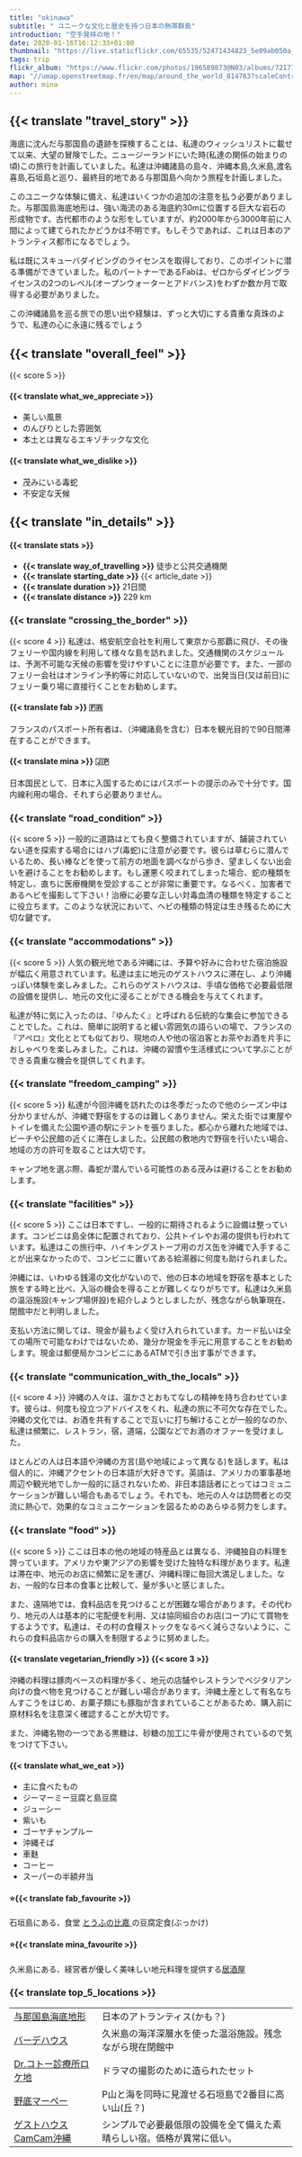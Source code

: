 ```yaml
---
title: "okinawa"
subtitle: " ユニークな文化と歴史を持つ日本の熱帯群島"
introduction: "空手発祥の地！"
date: 2020-01-16T16:12:33+01:00
thumbnail: "https://live.staticflickr.com/65535/52471434823_5e09ab050a_c.jpg"
tags: trip
flickr_album: "https://www.flickr.com/photos/196589873@N03/albums/72177720302708434"
map: "//umap.openstreetmap.fr/en/map/around_the_world_814763?scaleControl=false&miniMap=false&scrollWheelZoom=false&zoomControl=true&allowEdit=false&moreControl=true&searchControl=null&tilelayersControl=null&embedControl=null&datalayersControl=true&onLoadPanel=undefined&captionBar=false&&datalayers=2484874#7/25.3/125.937"
author: mina
---
```

## {{< translate "travel_story" >}}
海底に沈んだ与那国島の遺跡を探検することは、私達のウィッシュリストに載せて以来、大望の冒険でした。ニュージーランドにいた時(私達の関係の始まりの頃)この旅行を計画していました。私達は沖縄諸島の島々、沖縄本島,久米島,渡名喜島,石垣島と巡り、最終目的地である与那国島へ向かう旅程を計画しました。

このユニークな体験に備え、私達はいくつかの追加の注意を払う必要がありました。与那国島海底地形は、強い海流のある海底約30mに位置する巨大な岩石の形成物です。古代都市のような形をしていますが、約2000年から3000年前に人間によって建てられたかどうかは不明です。もしそうであれば、これは日本のアトランティス都市になるでしょう。

私は既にスキューバダイビングのライセンスを取得しており、このポイントに潜る準備ができていました。私のパートナーであるFabは、ゼロからダイビングライセンスの2つのレベル(オープンウォーターとアドバンス)をわずか数か月で取得する必要がありました。

この沖縄諸島を巡る旅での思い出や経験は、ずっと大切にする貴重な真珠のようで、私達の心に永遠に残るでしょう

## {{< translate "overall_feel" >}} 
{{< score 5 >}}
#### {{< translate what_we_appreciate >}}

- 美しい風景
- のんびりとした雰囲気
- 本土とは異なるエキゾチックな文化
  
#### {{< translate what_we_dislike >}}

- 茂みにいる毒蛇
- 不安定な天候


## {{< translate "in_details" >}}

#### {{< translate stats >}}

- **{{< translate way_of_travelling >}}** 徒歩と公共交通機関
- **{{< translate starting_date >}}** {{< article_date >}} 
- **{{< translate duration >}}** 21日間
- **{{< translate distance >}}** 229 km

### {{< translate "crossing_the_border" >}}
{{< score 4 >}}
私達は、格安航空会社を利用して東京から那覇に飛び、その後フェリーや国内線を利用して様々な島を訪れました。交通機関のスケジュールは、予測不可能な天候の影響を受けやすいことに注意が必要です。また、一部のフェリー会社はオンライン予約等に対応していないので、出発当日(又は前日)にフェリー乗り場に直接行くことをお勧めします。

#### {{< translate fab >}} 🇫🇷
フランスのパスポート所有者は、（沖縄諸島を含む）日本を観光目的で90日間滞在することができます。

#### {{< translate mina >}} 🇯🇵
日本国民として、日本に入国するためにはパスポートの提示のみで十分です。国内線利用の場合、それすら必要ありません。


### {{< translate "road_condition" >}}
{{< score 5 >}}
一般的に道路はとても良く整備されていますが、舗装されていない道を探索する場合にはハブ(毒蛇)に注意が必要です。彼らは草むらに潜んでいるため、長い棒などを使って前方の地面を調べながら歩き、望ましくない出会いを避けることをお勧めします。もし運悪く咬まれてしまった場合、蛇の種類を特定し、直ちに医療機関を受診することが非常に重要です。なるべく、加害者であるヘビを撮影して下さい！治療に必要な正しい対毒血清の種類を特定することに役立ちます。このような状況において、ヘビの種類の特定は生き残るために大切な鍵です。

### {{< translate "accommodations" >}}
{{< score 5 >}}
人気の観光地である沖縄には、予算や好みに合わせた宿泊施設が幅広く用意されています。私達は主に地元のゲストハウスに滞在し、より沖縄っぽい体験を楽しみました。これらのゲストハウスは、手頃な価格で必要最低限の設備を提供し、地元の文化に浸ることができる機会を与えてくれます。

私達が特に気に入ったのは、『ゆんたく』と呼ばれる伝統的な集会に参加できることでした。これは、簡単に説明すると緩い雰囲気の語らいの場で、フランスの『アペロ』文化ととても似ており、現地の人や他の宿泊客とお茶やお酒を片手におしゃべりを楽しみました。これは、沖縄の習慣や生活様式について学ぶことができる貴重な機会を提供してくれます。


### {{< translate "freedom_camping" >}}
{{< score 5 >}}
私達が今回沖縄を訪れたのは冬季だったので他のシーズン中は分かりませんが、沖縄で野宿をするのは難しくありません。栄えた街では東屋やトイレを備えた公園や道の駅にテントを張りました。都心から離れた地域では、ビーチや公民館の近くに滞在しました。公民館の敷地内で野宿を行いたい場合、地域の方の許可を取ることは大切です。

キャンプ地を選ぶ際、毒蛇が潜んでいる可能性のある茂みは避けることをお勧めします。

### {{< translate "facilities" >}}
{{< score 5 >}}
ここは日本ですし、一般的に期待されるように設備は整っています。コンビニは島全体に配置されており、公共トイレやお湯の提供も行われています。私達はこの旅行中、ハイキングストーブ用のガス缶を沖縄で入手することが出来なかったので、コンビニに置いてある給湯器に何度も助けられました。

沖縄には、いわゆる銭湯の文化がないので、他の日本の地域を野宿を基本とした旅をする時と比べ、入浴の機会を得ることが難しくなりがちです。私達は久米島の温浴施設(キャンプ場併設)を紹介しようとしましたが、残念ながら執筆現在、閉館中だと判明しました。

支払い方法に関しては、現金が最もよく受け入れられています。カード払いは全ての場所で可能なわけではないため、幾分か現金を手元に用意することをお勧めします。現金は郵便局かコンビニにあるATMで引き出す事ができます。

### {{< translate "communication_with_the_locals" >}}
{{< score 4 >}}
沖縄の人々は、温かさとおもてなしの精神を持ち合わせています。彼らは、何度も役立つアドバイスをくれ、私達の旅に不可欠な存在でした。沖縄の文化では、お酒を共有することで互いに打ち解けることが一般的なのか、私達は頻繁に、レストラン，宿，道端，公園などでお酒のオファーを受けました。

ほとんどの人は日本語や沖縄の方言(島や地域によって異なる)を話します。私は個人的に、沖縄アクセントの日本語が大好きです。英語は、アメリカの軍事基地周辺や観光地でしか一般的に話されないため、非日本語話者にとってはコミュニケーションが難しい場合もあるでしょう。それでも、地元の人々は訪問者との交流に熱心で、効果的なコミュニケーションを図るためのあらゆる努力をします。


### {{< translate "food" >}}
{{< score 5 >}}
ここは日本の他の地域の特産品とは異なる、沖縄独自の料理を誇っています。アメリカや東アジアの影響を受けた独特な料理があります。私達は滞在中、地元のお店に頻繁に足を運び、沖縄料理に毎回大満足しました。なお、一般的な日本の食事と比較して、量が多いと感じました。

また、遠隔地では、食料品店を見つけることが困難な場合があります。その代わり、地元の人は基本的に宅配便を利用、又は協同組合のお店(コープ)にて買物をするようです。私達は、その村の食糧ストックをなるべく減らさないように、これらの食料品店からの購入を制限するように努めました。

#### {{< translate vegetarian_friendly >}} {{< score 3 >}}
沖縄の料理は豚肉ベースの料理が多く、地元の店舗やレストランでベジタリアン向けの食べ物を見つけることが難しい場合があります。沖縄土産として有名なちんすこうをはじめ、お菓子類にも豚脂が含まれていることがあるため、購入前に原材料名を注意深く確認することが大切です。

また、沖縄名物の一つである黒糖は、砂糖の加工に牛骨が使用されているので気をつけて下さい。
#### {{< translate what_we_eat >}} 

- 主に食べたもの
- ジーマーミー豆腐と島豆腐
- ジューシー
- 紫いも
- ゴーヤチャンプルー
- 沖縄そば
- 車麩
- コーヒー
- スーパーの半額弁当


#### ⭐{{< translate fab_favourite >}}

石垣島にある、食堂 [とうふの比嘉 ](https://goo.gl/maps/rGCE7KA5KXjJKFA26)の豆腐定食(ぶっかけ)

#### ⭐{{< translate mina_favourite >}}

久米島にある、経営者が優しく美味しい地元料理を提供する[居酒屋](https://goo.gl/maps/qmrTj5bnKzj3kzjK6)




### {{< translate top_5_locations >}}

|             |             |
|-------------|-------------|
|   [与那国島海底地形](https://goo.gl/maps/JbcMCutub26vcj3F7)    |   日本のアトランティス(かも？)   |
|   [バーデハウス](https://goo.gl/maps/2dBKVf7LMtxKU9sb7)    |   久米島の海洋深層水を使った温浴施設。残念ながら現在閉館中     |
|   [Dr.コトー診療所ロケ地](https://goo.gl/maps/iKLakxiQSUA8Mx468)    |   ドラマの撮影のために造られたセット   |
|   [野底マーペー](https://goo.gl/maps/amwpx5cqTWutTTTu9)    |  P山と海を同時に見渡せる石垣島で2番目に高い山(丘？)    |
|   [ゲストハウスCamCam沖縄](https://goo.gl/maps/Z7rXSA1ToueKyVLg6)    |   シンプルで必要最低限の設備を全て備えた素晴らしい宿。価格が異常に低い。    |

